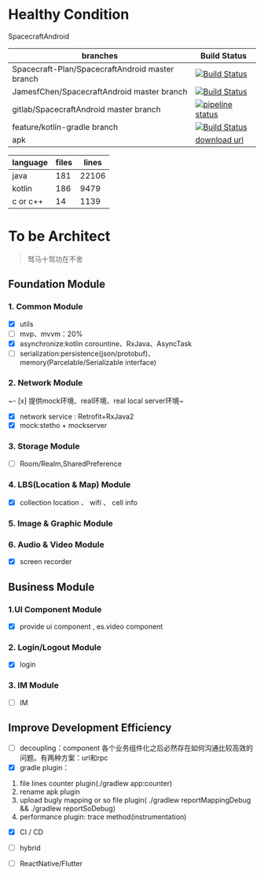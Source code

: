# Healthy Condition
SpacecraftAndroid

| branches  | Build Status   |
|---| --- |
| Spacecraft-Plan/SpacecraftAndroid master branch  | [![Build Status](https://travis-ci.com/Spacecraft-Plan/SpacecraftAndroid.svg?branch=master)](https://travis-ci.com/Spacecraft-Plan/SpacecraftAndroid)   |
|  JamesfChen/SpacecraftAndroid master branch |  [![Build Status](https://travis-ci.org/JamesfChen/Spacecraft.svg?branch=master)](https://travis-ci.org/JamesfChen/Spacecraft)  |
|  gitlab/SpacecraftAndroid master branch |  [![pipeline status](https://gitlab.com/spacecraft-plan/spacecraftandroid/badges/master/pipeline.svg)](https://gitlab.com/spacecraft-plan/spacecraftandroid/-/commits/master) |
| feature/kotlin-gradle branch   |  [![Build Status](https://travis-ci.org/JamesfChen/Spacecraft.svg?branch=feature/kotlin-gradle)](https://travis-ci.org/JamesfChen/Spacecraft) |
|  apk  |  [download url](https://www.pgyer.com/rDcO) |

|  language  |  files |lines|
|---| --- |---|
|  java|181 |22106|
|  kotlin|186|9479|
|  c or c++|14|1139|


# To be Architect
> 驽马十驾功在不舍
## Foundation Module
### 1. Common Module
- [x] utils
- [ ] mvp、mvvm：20%
- [x] asynchronize:kotlin corountine、RxJava、AsyncTask
- [ ] serialization:persistence(json/protobuf)、memory(Parcelable/Serializable interface) 
### 2. Network Module
~- [x] 提供mock环境、real环境、real local server环境~
- [x] network service : Retrofit+RxJava2
- [x] mock:stetho + mockserver

### 3. Storage Module
- [ ] Room/Realm,SharedPreference

### 4. LBS(Location & Map) Module
- [x] collection location 、 wifi 、 cell info
### 5. Image & Graphic Module

### 6. Audio & Video Module
- [x] screen recorder

## Business Module
### 1.UI Component Module
- [x] provide ui component , es.video component
### 2. Login/Logout Module
- [x] login
### 3. IM Module
- [ ] IM

## Improve Development Efficiency  
- [ ] decoupling：component
各个业务组件化之后必然存在如何沟通比较高效的问题。有两种方案：url和rpc
- [x] gradle plugin：
1. file lines counter plugin(./gradlew app:counter)
2. rename apk plugin
3. upload bugly mapping or so file plugin( ./gradlew reportMappingDebug  &&  ./gradlew reportSoDebug)
4. performance plugin: trace method(instrumentation)
- [x] CI / CD
- [ ] hybrid
- [ ] ReactNative/Flutter

